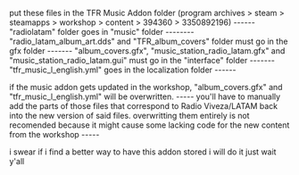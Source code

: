 put these files in the TFR Music Addon folder (program archives > steam > steamapps > workshop > content > 394360 > 3350892196) ------ 
"radiolatam" folder goes in "music" folder -------- 
"radio_latam_album_art.dds" and "TFR_album_covers" folder must go in the gfx folder ------- 
"album_covers.gfx", "music_station_radio_latam.gfx" and "music_station_radio_latam.gui" must go in the "interface" folder ------- 
"tfr_music_l_english.yml" goes in the localization folder ------ 

if the music addon gets updated in the workshop, "album_covers.gfx" and "tfr_music_l_english.yml" will be overwritten. ----- 
you'll have to manually add the parts of those files that correspond to Radio Viveza/LATAM back into the new version of said files. overwritting them entirely is not recomended because it might cause some lacking code for the new content from the workshop ----- 

i swear if i find a better way to have this addon stored i will do it just wait y'all
